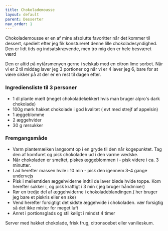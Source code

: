 ```yaml
---
title: Chokolademousse
layout: default
parent: Desserter
nav_order: 1
---
```


Chokolademousse er en af mine afsolutte favoritter når det kommer til dessert, spedielt  efter jeg fik konstureret denne lille chokoladesyndighed.
Den er lidt tids og indsatskrævende, men tro mig den er hele besværet værd

Den er altid på nytårsmenyen gerne i selskab med en citron lime sorbet. Når vi er 2 til middag laver jeg 3 portioner og når vi er 4 laver jeg 6, bare for at være sikker på at der er en rest til dagen efter.

### Ingrediensliste til 3 personer
- 1 dl plante mælt (meget chokoladelækkert hvis man bruger alpro's dark chokolade)
- 100g mørk hakket chokolade i god kvalitet ( evt med strejf af appelsin)
- 1 æggeblomme
- 2 æggehvider
- 30 g rørsukker

### Fremgangsmåde
- Varm plantemælken langsomt op i en gryde til den når kogepunktet. Tag den af komfuret og pisk chokoladen ud i den varme vædske.
-  Når chokoladen er smeltet, piskes æggeblommen i - pisk videre i ca. 3 minutter.
-  Lad herefter massen hvile i 10 min - pisk den igennem 3-4 gange undervejs
-  Pisk i mellemtiden æggehviderne indtil de laver bløde hvide toppe. Kom herefter sukker i, og pisk kraftigt i 3 min ( jeg bruger håndmixer)
-  Rør en tredje del af æggehviderne i chokoladeblandingen.( her bruger jeg bare et piskris eller en ske)
-  Vend herefter forsigtigt det sidste æggehvide i chokoladen. vær forsigtig så det ikke mister for meget luft
-  Anret i portionsglads og stil køligt i mindst 4 timer

Server med hakket chokolade, frisk frug, citronsoebet eller vanilieskum. 

